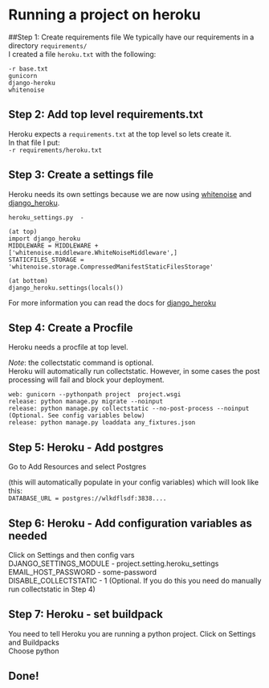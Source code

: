 # Running a project on heroku

##Step 1: Create requirements file
We typically have our requirements in a directory `requirements/`  
I created a file `heroku.txt` with the following:
```
-r base.txt
gunicorn
django-heroku
whitenoise
```

## Step 2: Add top level requirements.txt
Heroku expects a `requirements.txt` at the top level so lets create it.  
In that file I put:  
`-r requirements/heroku.txt`

## Step 3: Create a settings file
Heroku needs its own settings because we are now using [whitenoise](https://github.com/evansd/whitenoise) and [django_heroku](https://github.com/heroku/django-heroku).

```
heroku_settings.py  -

(at top)
import django_heroku
MIDDLEWARE = MIDDLEWARE + ['whitenoise.middleware.WhiteNoiseMiddleware',]
STATICFILES_STORAGE = 'whitenoise.storage.CompressedManifestStaticFilesStorage'

(at bottom)
django_heroku.settings(locals())
```
For more information you can read the docs for [django_heroku](https://github.com/heroku/django-heroku)

## Step 4: Create a Procfile
Heroku needs a procfile at top level.  

*Note*: the collectstatic command is optional.  
Heroku will automatically run collectstatic. However, in some cases the post processing will fail and block your 
deployment.
```
web: gunicorn --pythonpath project  project.wsgi
release: python manage.py migrate --noinput
release: python manage.py collectstatic --no-post-process --noinput (Optional. See config variables below)
release: python manage.py loaddata any_fixtures.json
```

## Step 5: Heroku - Add postgres 
Go to Add Resources and select Postgres

(this will automatically populate in your config variables)  which will look like this:  
`DATABASE_URL = postgres://wlkdflsdf:3838.... `

## Step 6: Heroku - Add configuration variables as needed
Click on Settings and then config vars  
DJANGO_SETTINGS_MODULE - project.setting.heroku_settings
EMAIL_HOST_PASSWORD - some-password  
DISABLE_COLLECTSTATIC - 1 (Optional. If you do this you need do manually run collectstatic in Step 4)

## Step 7: Heroku - set buildpack
You need to tell Heroku you are running a python project.
Click on Settings and Buildpacks  
Choose python

## Done!

